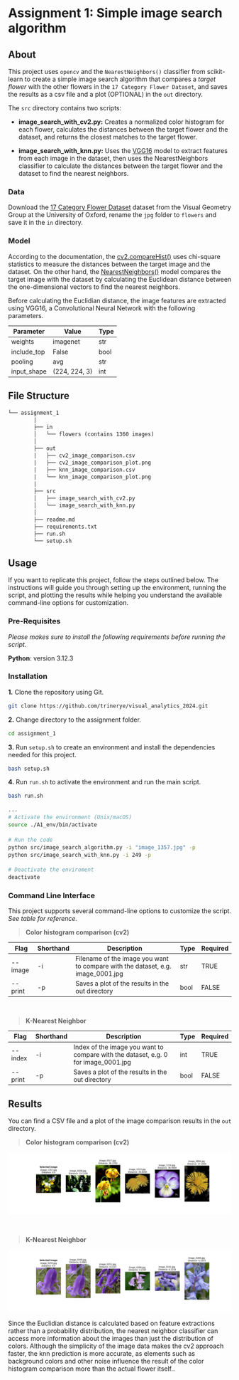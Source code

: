 # Assignment 1: Simple image search algorithm

## About

This project uses ``opencv`` and the ``NearestNeighbors()`` classifier from scikit-learn to create a simple image search algorithm that compares a *target flower* with the other flowers in the ``17 Category Flower Dataset``, and saves the results as a csv file and a plot (OPTIONAL) in the ``out`` directory. 

The ``src`` directory contains two scripts:

- **image_search_with_cv2.py:** Creates a normalized color histogram for each flower, calculates the distances between the target flower and the dataset, and returns the closest matches to the target flower.

- **image_search_with_knn.py:** Uses the [VGG16](https://keras.io/api/applications/vgg/) model to extract features from each image in the dataset, then uses the NearestNeighbors classifier to calculate the distances between the target flower and the dataset to find the nearest neighbors.


### Data

Download the [17 Category Flower Dataset](https://www.robots.ox.ac.uk/~vgg/data/flowers/17) dataset from the Visual Geometry Group at the University of Oxford, rename the ``jpg`` folder to ``flowers`` and save it in the ``in`` directory. 

### Model

According to the documentation, the [cv2.compareHist()](https://docs.opencv.org/3.4/d8/dc8/tutorial_histogram_comparison.html) uses chi-square statistics to measure the distances between the target image and the dataset. On the other hand, the [NearestNeighbors()](https://scikit-learn.org/stable/modules/generated/sklearn.neighbors.NearestNeighbors.html#sklearn.neighbors.NearestNeighbors.kneighbors) model compares the target image with the dataset by calculating the Euclidean distance between the one-dimensional vectors to find the nearest neighbors.

Before calculating the Euclidian distance, the image features are extracted using VGG16, a Convolutional Neural Network with the following parameters. 

| Parameter      | Value        | Type | 
|----------------|--------------|------|
| weights        | imagenet     | str  |
| include_top    | False        | bool |
| pooling        | avg          | str  |        
| input_shape    | (224, 224, 3)| int  |

##  File Structure

```
└── assignment_1
        |
        ├── in
        │   └── flowers (contains 1360 images)
        │      
        ├── out
        |   ├── cv2_image_comparison.csv
        |   ├── cv2_image_comparison_plot.png
        |   ├── knn_image_comparison.csv
        |   └── knn_image_comparison_plot.png
        |
        ├── src
        │   ├── image_search_with_cv2.py
        │   └── image_search_with_knn.py
        │     
        ├── readme.md
        ├── requirements.txt
        ├── run.sh
        └── setup.sh
```
## Usage

If you want to replicate this project, follow the steps outlined below. The instructions will guide you through setting up the environment, running the script, and plotting the results while helping you understand the available command-line options for customization.  

### Pre-Requisites

*Please makes sure to install the following requirements before running the script.*

**Python**: version 3.12.3

### Installation

**1.** Clone the repository using Git.
```sh
git clone https://github.com/trinerye/visual_analytics_2024.git
```

**2.** Change directory to the assignment folder.
```sh
cd assignment_1
```

**3.** Run ``setup.sh`` to create an environment and install the dependencies needed for this project. 
```sh
bash setup.sh
```
**4.** Run ``run.sh`` to activate the environment and run the main script. 
  
```sh
bash run.sh
```
```sh
...
# Activate the environment (Unix/macOS)
source ./A1_env/bin/activate

# Run the code
python src/image_search_algorithm.py -i "image_1357.jpg" -p 
python src/image_search_with_knn.py -i 249 -p

# Deactivate the enviroment
deactivate
```

### Command Line Interface  

This project supports several command-line options to customize the script. *See table for reference.*

>**Color histogram comparison (cv2)**

|Flag      |Shorthand|Description                                                                     |Type|Required|
|----------|---------|--------------------------------------------------------------------------------|----|--------|
| --image  | -i      |Filename of the image you want to compare with the dataset, e.g. image_0001.jpg |str |TRUE    |
| --print  | -p      |Saves a plot of the results in the out directory                                |bool|FALSE   |

<br>

>**K-Nearest Neighbor**

|Flag      |Shorthand|Description                                                                        |Type |Required|
|----------|---------|-----------------------------------------------------------------------------------|-----|--------|
| --index  | -i      |Index of the image you want to compare with the dataset, e.g. 0 for image_0001.jpg |int  |TRUE    |
| --print  | -p      |Saves a plot of the results in the out directory                                   |bool |FALSE   |

## Results 

You can find a CSV file and a plot of the image comparison results in the ``out`` directory.

>**Color histogram comparison (cv2)**

![plot](out/cv2_image_comparison_plot.png)

<br>

>**K-Nearest Neighbor**

![plot](out/knn_image_comparison_plot.png)

Since the Euclidian distance is calculated based on feature extractions rather than a probability distribution, the nearest neighbor classifier can access more information about the images than just the distribution of colors. Although the simplicity of the image data makes the cv2 approach faster, the knn prediction is more accurate, as elements such as background colors and other noise influence the result of the color histogram comparison more than the actual flower itself.. 





